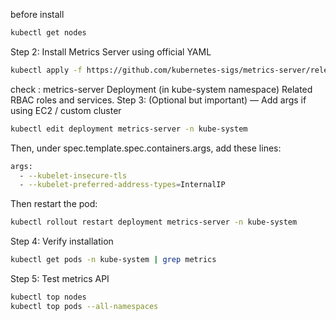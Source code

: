 before install 

```bash
kubectl get nodes
```
Step 2: Install Metrics Server using official YAML
```bash
kubectl apply -f https://github.com/kubernetes-sigs/metrics-server/releases/latest/download/components.yaml

```
check : metrics-server Deployment (in kube-system namespace) Related RBAC roles and services.
Step 3: (Optional but important) — Add args if using EC2 / custom cluster
```bash
kubectl edit deployment metrics-server -n kube-system
```
Then, under spec.template.spec.containers.args, add these lines:
```bash
args:
  - --kubelet-insecure-tls
  - --kubelet-preferred-address-types=InternalIP
```
Then restart the pod:
```bash
kubectl rollout restart deployment metrics-server -n kube-system
```
Step 4: Verify installation
```bash
kubectl get pods -n kube-system | grep metrics
```
Step 5: Test metrics API

```bash
kubectl top nodes
kubectl top pods --all-namespaces
```
